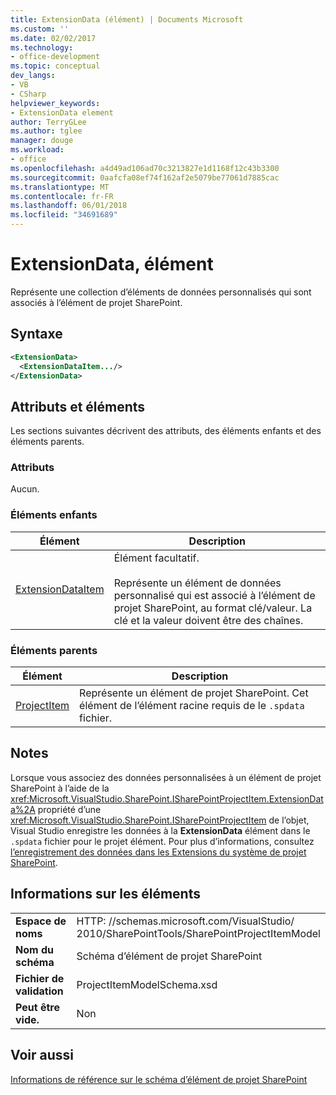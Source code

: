 ```yaml
---
title: ExtensionData (élément) | Documents Microsoft
ms.custom: ''
ms.date: 02/02/2017
ms.technology:
- office-development
ms.topic: conceptual
dev_langs:
- VB
- CSharp
helpviewer_keywords:
- ExtensionData element
author: TerryGLee
ms.author: tglee
manager: douge
ms.workload:
- office
ms.openlocfilehash: a4d49ad106ad70c3213827e1d1168f12c43b3300
ms.sourcegitcommit: 0aafcfa08ef74f162af2e5079be77061d7885cac
ms.translationtype: MT
ms.contentlocale: fr-FR
ms.lasthandoff: 06/01/2018
ms.locfileid: "34691689"
---
```

# <a name="extensiondata-element"></a>ExtensionData, élément
  Représente une collection d’éléments de données personnalisés qui sont associés à l’élément de projet SharePoint.  
  
## <a name="syntax"></a>Syntaxe  
  
```xml  
<ExtensionData>  
  <ExtensionDataItem.../>  
</ExtensionData>  
```  
  
## <a name="attributes-and-elements"></a>Attributs et éléments  
 Les sections suivantes décrivent des attributs, des éléments enfants et des éléments parents.  
  
### <a name="attributes"></a>Attributs  
 Aucun.  
  
### <a name="child-elements"></a>Éléments enfants  
  
|Élément|Description|  
|-------------|-----------------|  
|[ExtensionDataItem](../sharepoint/extensiondataitem-element.md)|Élément facultatif.<br /><br /> Représente un élément de données personnalisé qui est associé à l’élément de projet SharePoint, au format clé/valeur. La clé et la valeur doivent être des chaînes.|  
  
### <a name="parent-elements"></a>Éléments parents  
  
|Élément|Description|  
|-------------|-----------------|  
|[ProjectItem](../sharepoint/projectitem-element.md)|Représente un élément de projet SharePoint. Cet élément de l’élément racine requis de le `.spdata` fichier.|  
  
## <a name="remarks"></a>Notes  
 Lorsque vous associez des données personnalisées à un élément de projet SharePoint à l’aide de la <xref:Microsoft.VisualStudio.SharePoint.ISharePointProjectItem.ExtensionData%2A> propriété d’une <xref:Microsoft.VisualStudio.SharePoint.ISharePointProjectItem> de l’objet, Visual Studio enregistre les données à la **ExtensionData** élément dans le `.spdata` fichier pour le projet élément. Pour plus d’informations, consultez [l’enregistrement des données dans les Extensions du système de projet SharePoint](../sharepoint/saving-data-in-extensions-of-the-sharepoint-project-system.md).  
  
## <a name="element-information"></a>Informations sur les éléments  
  
|||  
|-|-|  
|**Espace de noms**|HTTP<nolink>: //schemas.microsoft.com/VisualStudio/<br>2010/SharePointTools/SharePointProjectItemModel|  
|**Nom du schéma**|Schéma d’élément de projet SharePoint|  
|**Fichier de validation**|ProjectItemModelSchema.xsd|  
|**Peut être vide.**|Non|  
  
## <a name="see-also"></a>Voir aussi  
 [Informations de référence sur le schéma d’élément de projet SharePoint](../sharepoint/sharepoint-project-item-schema-reference.md)  
  
  